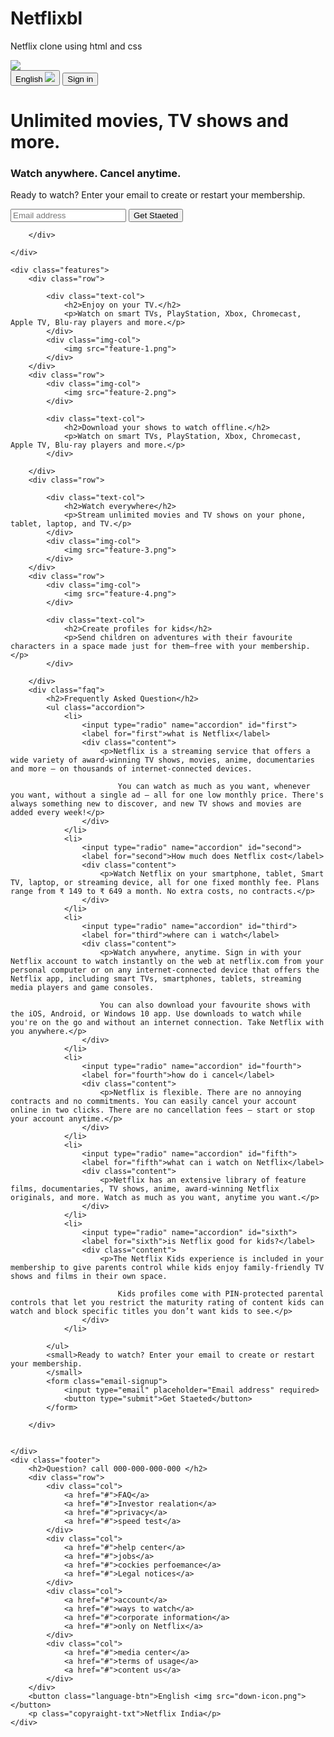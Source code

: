 # Netflixbl
Netflix clone using html and css

<!DOCTYPE html>
<html lang="en">
<head>
    <meta charset="UTF-8">
    <meta name="viewport" content="width=device-width, initial-scale=1.0">
    <title>Netflix</title>
    <link rel="stylesheet" href="style.css">

</head>
<body>
    <div class="header">
        <nav>
            <img src="logo.png" class="logo">
            <div>
                <button class="language-btn">English <img src="down-icon.png"></button>
                <button>Sign in</button>
            </div>
        </nav>
        <div class="header-content">
            <h1>Unlimited movies, TV shows and more.</h1>
            <h3>Watch anywhere. Cancel anytime.</h3>
            <p>Ready to watch? Enter your email to create or restart your membership.</p>
            <form class="email-signup">
                <input type="email" placeholder="Email address" required>
                <button type="submit">Get Staeted</button>
            </form>

        </div>

    </div>
    
    <div class="features">
        <div class="row">
           
            <div class="text-col">
                <h2>Enjoy on your TV.</h2>
                <p>Watch on smart TVs, PlayStation, Xbox, Chromecast, Apple TV, Blu-ray players and more.</p>
            </div>
            <div class="img-col">
                <img src="feature-1.png">
            </div>
        </div>
        <div class="row">
            <div class="img-col">
                <img src="feature-2.png">
            </div>
           
            <div class="text-col">
                <h2>Download your shows to watch offline.</h2>
                <p>Watch on smart TVs, PlayStation, Xbox, Chromecast, Apple TV, Blu-ray players and more.</p>
            </div>
            
        </div>
        <div class="row">
           
            <div class="text-col">
                <h2>Watch everywhere</h2>
                <p>Stream unlimited movies and TV shows on your phone, tablet, laptop, and TV.</p>
            </div>
            <div class="img-col">
                <img src="feature-3.png">
            </div>
        </div>
        <div class="row">
            <div class="img-col">
                <img src="feature-4.png">
            </div>
           
            <div class="text-col">
                <h2>Create profiles for kids</h2>
                <p>Send children on adventures with their favourite characters in a space made just for them—free with your membership.</p>
            </div>
            
        </div>
        <div class="faq">
            <h2>Frequently Asked Question</h2>
            <ul class="accordion">
                <li>
                    <input type="radio" name="accordion" id="first">
                    <label for="first">what is Netflix</label>
                    <div class="content">
                        <p>Netflix is a streaming service that offers a wide variety of award-winning TV shows, movies, anime, documentaries and more – on thousands of internet-connected devices.

                            You can watch as much as you want, whenever you want, without a single ad – all for one low monthly price. There's always something new to discover, and new TV shows and movies are added every week!</p>
                    </div>
                </li>
                <li>
                    <input type="radio" name="accordion" id="second">
                    <label for="second">How much does Netflix cost</label>
                    <div class="content">
                        <p>Watch Netflix on your smartphone, tablet, Smart TV, laptop, or streaming device, all for one fixed monthly fee. Plans range from ₹ 149 to ₹ 649 a month. No extra costs, no contracts.</p>
                    </div>
                </li>
                <li>
                    <input type="radio" name="accordion" id="third">
                    <label for="third">where can i watch</label>
                    <div class="content">
                        <p>Watch anywhere, anytime. Sign in with your Netflix account to watch instantly on the web at netflix.com from your personal computer or on any internet-connected device that offers the Netflix app, including smart TVs, smartphones, tablets, streaming media players and game consoles.

                        You can also download your favourite shows with the iOS, Android, or Windows 10 app. Use downloads to watch while you're on the go and without an internet connection. Take Netflix with you anywhere.</p>
                    </div>
                </li>
                <li>
                    <input type="radio" name="accordion" id="fourth">
                    <label for="fourth">how do i cancel</label>
                    <div class="content">
                        <p>Netflix is flexible. There are no annoying contracts and no commitments. You can easily cancel your account online in two clicks. There are no cancellation fees – start or stop your account anytime.</p>
                    </div>
                </li>
                <li>
                    <input type="radio" name="accordion" id="fifth">
                    <label for="fifth">what can i watch on Netflix</label>
                    <div class="content">
                        <p>Netflix has an extensive library of feature films, documentaries, TV shows, anime, award-winning Netflix originals, and more. Watch as much as you want, anytime you want.</p>
                    </div>
                </li>
                <li>
                    <input type="radio" name="accordion" id="sixth">
                    <label for="sixth">is Netflix good for kids?</label>
                    <div class="content">
                        <p>The Netflix Kids experience is included in your membership to give parents control while kids enjoy family-friendly TV shows and films in their own space.

                            Kids profiles come with PIN-protected parental controls that let you restrict the maturity rating of content kids can watch and block specific titles you don’t want kids to see.</p>
                    </div>
                </li>

            </ul>
            <small>Ready to watch? Enter your email to create or restart your membership.
            </small>
            <form class="email-signup">
                <input type="email" placeholder="Email address" required>
                <button type="submit">Get Staeted</button>
            </form>
            
        </div>
   
        
    </div>
    <div class="footer">
        <h2>Question? call 000-000-000-000 </h2>
        <div class="row">
            <div class="col">
                <a href="#">FAQ</a>
                <a href="#">Investor realation</a>
                <a href="#">privacy</a>
                <a href="#">speed test</a>
            </div>
            <div class="col">
                <a href="#">help center</a>
                <a href="#">jobs</a>
                <a href="#">cockies perfoemance</a>
                <a href="#">Legal notices</a>
            </div>
            <div class="col">
                <a href="#">account</a>
                <a href="#">ways to watch</a>
                <a href="#">corporate information</a>
                <a href="#">only on Netflix</a>
            </div>
            <div class="col">
                <a href="#">media center</a>
                <a href="#">terms of usage</a>
                <a href="#">content us</a>
            </div>
        </div>
        <button class="language-btn">English <img src="down-icon.png"></button>
        <p class="copyraight-txt">Netflix India</p>        
    </div>
    
</body>
</html>
